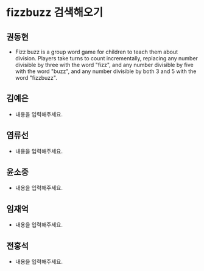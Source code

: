 # fizzbuzz 검색해오기

## 권동현
- Fizz buzz is a group word game for children to teach them about division. Players take turns to count incrementally, replacing any number divisible by three with the word "fizz", and any number divisible by five with the word "buzz", and any number divisible by both 3 and 5 with the word "fizzbuzz".

## 김예은
- 내용을 입력해주세요.

## 염류선
- 내용을 입력해주세요.

## 윤소중
- 내용을 입력해주세요.

## 임재억
- 내용을 입력해주세요.

## 전홍석
- 내용을 입력해주세요.

